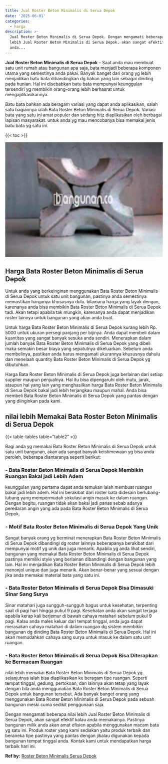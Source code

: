 ```yaml
---
title: Jual Roster Beton Minimalis di Serua Depok
date: '2025-06-01'
categories:
  - harga
description: >-
  Jual Roster Beton Minimalis di Serua Depok. Dengan mengamati beberapa nilai
  lebih Jual Roster Beton Minimalis di Serua Depok, akan sangat efektif kalau
  anda...
---
```


**Jual Roster Beton Minimalis di Serua Depok** – Saat anda mau membuat satu unit rumah atau bangunan apa saja, bata menjadi beberapa komponen utama yang semestinya anda pakai. Banyak banget dari orang yg lebih menjadikan batu bata dibandingkan dg bahan yang lain sebagai dinding pada hunian. Hal ini disebabkan batu bata mempunyai keunggulan tersendiri yg membikin orang-orang lebih berhasrat untuk mengaplikasikannya.

Batu bata bahkan ada beragam variasi yang dapat anda aplikasikan, salah satu bagiannya ialah Bata Roster Beton Minimalis di Serua Depok. Variasi bata yang satu ini amat populer dan sedang hitz diaplikasikan oleh berbagai lapisan masyarakat. untuk anda yg mau mencobanya bisa memakai jenis batu bata yg satu ini.

{{< toc >}}

![Jual Roster Beton Minimalis di Serua Depok](/images/bata-roster-minimalis-15.png)

## Harga Bata Roster Beton Minimalis di Serua Depok

Untuk anda yang berkeinginan menggunakan Bata Roster Beton Minimalis di Serua Depok untuk satu unit bangunan, pastinya anda semestinya memastikan harganya khususnya dulu. bilamana harga yang layak dengan, karenanya anda bisa membikin Bata Roster Beton Minimalis di Serua Depok tadi. Akan tetapi apabila tak mungkin, karenanya anda dapat menjadikan roster lainnya untuk bangunan yang akan anda buat.

Untuk harga Bata Roster Beton Minimalis di Serua Depok kurang lebih Rp. 5000 untuk ukuran persegi panjang per bijinya. Anda dapat membeli dalam kuantitas yang sangat banyak sesuka anda sendiri. Menerapkan dalam jumlah banyak Bata Roster Beton Minimalis di Serua Depok yang dibeli maka semakin besar biaya yang sepatutnya dikeluarkan. Sebelum anda membelinya, pastikan anda harus mengamati ukurannya khususnya dahulu dan menelaah quantity Bata Roster Beton Minimalis di Serua Depok yg dibutuhkan.

Harga Bata Roster Beton Minimalis di Serua Depok juga berlainan dari setiap supplier maupun penjualnya. Hal itu bisa dipengaruhi oleh mutu, jarak, ataupun hal yang lain yang menghasilkan harga Bata Roster Beton Minimalis di Serua Depok bakal jadi lebih terjangkau maupun mahal. Anda bisa membeli Bata Roster Beton Minimalis di Serua Depok yang pantas dengan yang diinginkan pada kami.

## nilai lebih Memakai Bata Roster Beton Minimalis di Serua Depok

{{< table-tables table="table2" >}}

Bagi anda yg memakai Bata Roster Beton Minimalis di Serua Depok untuk satu unit bangunan, akan ada sangat banyak keistimewaan yg bisa anda peroleh, beberapa diantaranya seperti berikut:

### \- Bata Roster Beton Minimalis di Serua Depok Membikin Ruangan Bakal jadi Lebih Adem

keunggulan yang pertama dapat anda temukan ialah membuat ruangan bakal jadi lebih adem. Hal ini berakibat dari roster bata didesain berlubang-lubang yang mempermudah sirkulasi angin masuk ke dalam ruangan. Dengan begitu, ruangan tidak akan bakal jadi panas sebab adanya peredaran angin yang ada pada Bata Roster Beton Minimalis di Serua Depok.

### \- Motif Bata Roster Beton Minimalis di Serua Depok Yang Unik

Sangat banyak orang yg berminat menerapkan Bata Roster Beton Minimalis di Serua Depok dibandingi dg roster lainnya beberapanya berakibat dari mempunyai motif yg unik dan juga menarik. Apabila yg anda lihat sendiri, bangunan yang memakai Bata Roster Beton Minimalis di Serua Depok pastinya memiliki style yang berlainan dibandingi dengan bangunan yang lain. Hal ini menjadikan Bata Roster Beton Minimalis di Serua Depok lebih menonjol unique dan juga menarik. Akan benar-benar yang sesuai dengan jika anda memakai material bata yang satu ini.

### \- Bata Roster Beton Minimalis di Serua Depok Bisa Dimasuki Sinar Sang Surya

Sinar matahari juga sungguh-sungguh bagus untuk kesehatan, terpenting saat di pagi hari hingga pukul 9 pagi. Kesehatan anda akan sangat terjaga apabila kerap kali berjemur di bawah cahaya matahari sebelum pukul 9 pagi. Kalau anda males keluar dari tempat tinggal, anda juga dapat merasakan cahaya matahari di dalam ruangan dg sistem membikin bangunan dg dinding Bata Roster Beton Minimalis di Serua Depok. Hal ini akan memudahkan cahaya sang surya untuk masuk ke dalam satu unit ruangan.

### \- Bata Roster Beton Minimalis di Serua Depok Bisa Diterapkan ke Bermacam Ruangan

nilai lebih memakai Bata Roster Beton Minimalis di Serua Depok yg selanjutnya ialah bisa diaplikasikan ke beragam tipe ruangan. Seperti tempat tinggal, gedung, pertokoan, dan lainnya akan tetap yang layak dengan bila anda menggunakan Bata Roster Beton Minimalis di Serua Depok untuk bangunan tersebut. Ada banyak banget orang yang menggunakan Bata Roster Beton Minimalis di Serua Depok pada sebuah bangunan meski cuma sedikit penggunaan saja.

Dengan mengamati beberapa nilai lebih Jual Roster Beton Minimalis di Serua Depok, akan sangat efektif kalau anda memakainya. Pastinya bangunan milik anda akan amat efisien apabila menggunakan macam bata yg satu ini. Produk roster yang kami sediakan yaitu produk terbaik dan beraneka tipe pastinya yang pantas dengan jikalau digunakan kepada bangunan tempat tinggal anda. Kontak kami untuk mendapatkan harga terbaik hari ini.

**Ref by:** [Roster Beton Minimalis Serua Depok](https://id.wikipedia.org/wiki/Roster)
